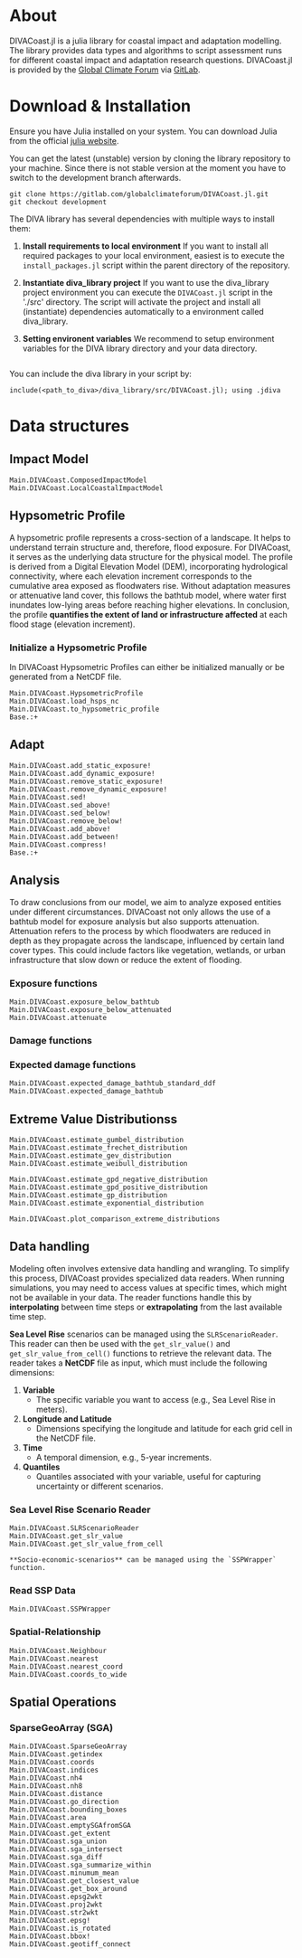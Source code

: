 # About
DIVACoast.jl is a julia library for coastal impact and adaptation modelling. The library provides data types and algorithms to script assessment runs for different coastal impact and adaptation research questions. DIVACoast.jl is provided by the [Global Climate Forum](https://globalclimateforum.org/) via [GitLab](https://gitlab.com/globalclimateforum/diva_library).

# Download & Installation
Ensure you have Julia installed on your system. You can download Julia from the official [julia website](https://julialang.org). 

You can get the latest (unstable) version by cloning the library repository to your machine. Since there is not stable version at the moment you have to switch to the development branch afterwards.

```
git clone https://gitlab.com/globalclimateforum/DIVACoast.jl.git
git checkout development
```

The DIVA library has several dependencies with multiple ways to install them:

1. __Install requirements to local environment__
    If you want to install all required packages to your local environment, easiest is to execute the `install_packages.jl` script within the parent directory of the repository.

2. __Instantiate diva_library project__
    If you want to use the diva_library project environment you can execute the `DIVACoast.jl` script in the './src' directory. The script will activate the project and install all (instantiate) dependencies automatically to a environment called diva_library.

3. __Setting environent variables__
    We recommend to setup environment variables for the DIVA library directory and your data directory.
    ```

You can include the diva library in your script by:
```
include(<path_to_diva>/diva_library/src/DIVACoast.jl); using .jdiva
```

# Data structures
## Impact Model
```@docs
Main.DIVACoast.ComposedImpactModel
Main.DIVACoast.LocalCoastalImpactModel
```

## Hypsometric Profile
A hypsometric profile represents a cross-section of a landscape. It helps to understand terrain structure and, therefore, flood exposure.
For DIVACoast, it serves as the underlying data structure for the physical model. The profile is derived from a Digital Elevation Model (DEM), incorporating hydrological connectivity, where each elevation increment corresponds to the cumulative area exposed as floodwaters rise.
Without adaptation measures or attenuative land cover, this follows the bathtub model, where water first inundates low-lying areas before reaching higher elevations. In conclusion, the profile **quantifies the extent of land or infrastructure affected** at each flood stage (elevation increment).

### Initialize a Hypsometric Profile
In DIVACoast Hypsometric Profiles can either be initialized manually or be generated from a NetCDF file.
```@docs
Main.DIVACoast.HypsometricProfile
Main.DIVACoast.load_hsps_nc
Main.DIVACoast.to_hypsometric_profile
Base.:+
```

## Adapt
```@docs
Main.DIVACoast.add_static_exposure!
Main.DIVACoast.add_dynamic_exposure!
Main.DIVACoast.remove_static_exposure!
Main.DIVACoast.remove_dynamic_exposure!
Main.DIVACoast.sed!
Main.DIVACoast.sed_above!
Main.DIVACoast.sed_below!
Main.DIVACoast.remove_below!
Main.DIVACoast.add_above!
Main.DIVACoast.add_between!
Main.DIVACoast.compress!
Base.:+
```

## Analysis
To draw conclusions from our model, we aim to analyze exposed entities under different circumstances. DIVACoast not only allows the use of a bathtub model for exposure analysis but also supports attenuation.
Attenuation refers to the process by which floodwaters are reduced in depth as they propagate across the landscape, influenced by certain land cover types. This could include factors like vegetation, wetlands, or urban infrastructure that slow down or reduce the extent of flooding.

### Exposure functions
```@docs
Main.DIVACoast.exposure_below_bathtub
Main.DIVACoast.exposure_below_attenuated
Main.DIVACoast.attenuate
```
### Damage functions


### Expected damage functions
```@docs
Main.DIVACoast.expected_damage_bathtub_standard_ddf
Main.DIVACoast.expected_damage_bathtub
```

##  Extreme Value Distributionss
```@docs
Main.DIVACoast.estimate_gumbel_distribution
Main.DIVACoast.estimate_frechet_distribution
Main.DIVACoast.estimate_gev_distribution
Main.DIVACoast.estimate_weibull_distribution

Main.DIVACoast.estimate_gpd_negative_distribution
Main.DIVACoast.estimate_gpd_positive_distribution
Main.DIVACoast.estimate_gp_distribution
Main.DIVACoast.estimate_exponential_distribution

Main.DIVACoast.plot_comparison_extreme_distributions
```

## Data handling
Modeling often involves extensive data handling and wrangling. To simplify this process, DIVACoast provides specialized data readers. When running simulations, you may need to access values at specific times, which might not be available in your data. The reader functions handle this by **interpolating** between time steps or **extrapolating** from the last available time step.

**Sea Level Rise** scenarios can be managed using the `SLRScenarioReader`. This reader can then be used with the `get_slr_value()` and `get_slr_value_from_cell()` functions to retrieve the relevant data. The reader takes a **NetCDF** file as input, which must include the following dimensions:

1. **Variable**  
   - The specific variable you want to access (e.g., Sea Level Rise in meters).
2. **Longitude and Latitude**  
   - Dimensions specifying the longitude and latitude for each grid cell in the NetCDF file.
3. **Time**  
   - A temporal dimension, e.g., 5-year increments.
4. **Quantiles**  
   - Quantiles associated with your variable, useful for capturing uncertainty or different scenarios.

### Sea Level Rise Scenario Reader
```@docs
Main.DIVACoast.SLRScenarioReader
Main.DIVACoast.get_slr_value
Main.DIVACoast.get_slr_value_from_cell

**Socio-economic-scenarios** can be managed using the `SSPWrapper` function. 

```
### Read SSP Data
```@docs
Main.DIVACoast.SSPWrapper
```

### Spatial-Relationship
```@docs
Main.DIVACoast.Neighbour
Main.DIVACoast.nearest
Main.DIVACoast.nearest_coord
Main.DIVACoast.coords_to_wide
```


## Spatial Operations
### SparseGeoArray (SGA)
```@docs
Main.DIVACoast.SparseGeoArray
Main.DIVACoast.getindex
Main.DIVACoast.coords
Main.DIVACoast.indices
Main.DIVACoast.nh4
Main.DIVACoast.nh8
Main.DIVACoast.distance
Main.DIVACoast.go_direction
Main.DIVACoast.bounding_boxes
Main.DIVACoast.area
Main.DIVACoast.emptySGAfromSGA
Main.DIVACoast.get_extent
Main.DIVACoast.sga_union
Main.DIVACoast.sga_intersect
Main.DIVACoast.sga_diff
Main.DIVACoast.sga_summarize_within
Main.DIVACoast.minumum_mean
Main.DIVACoast.get_closest_value
Main.DIVACoast.get_box_around
Main.DIVACoast.epsg2wkt
Main.DIVACoast.proj2wkt
Main.DIVACoast.str2wkt
Main.DIVACoast.epsg!
Main.DIVACoast.is_rotated
Main.DIVACoast.bbox!
Main.DIVACoast.geotiff_connect
```

